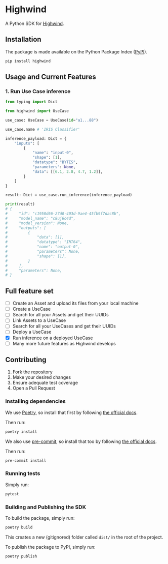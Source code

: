 # Highwind

A Python SDK for [Highwind](https://highwind.ai/).

## Installation

The package is made available on the Python Package Index ([PyPI](https://pypi.org/)).

```sh
pip install highwind
```

## Usage and Current Features

### 1. Run Use Case inference

```py
from typing import Dict

from highwind import UseCase

use_case: UseCase = UseCase(id="a1...88")

use_case.name # 'IRIS Classifier'

inference_payload: Dict = {
    "inputs": [
        {
            "name": "input-0",
            "shape": [1],
            "datatype": "BYTES",
            "parameters": None,
            "data": [[6.1, 2.8, 4.7, 1.2]],
        }
    ]
}

result: Dict = use_case.run_inference(inference_payload)

print(result)
# {
#     "id": "c1958d66-27d0-403d-9ae4-45fb9f7dac8b",
#     "model_name": "c8uj6o4d",
#     "model_version": None,
#     "outputs": [
#         {
#             "data": [1],
#             "datatype": "INT64",
#             "name": "output-0",
#             "parameters": None,
#             "shape": [1],
#         }
#     ],
#     "parameters": None,
# }
```

## Full feature set

- [ ] Create an Asset and upload its files from your local machine
- [ ] Create a UseCase
- [ ] Search for all your Assets and get their UUIDs
- [ ] Link Assets to a UseCase
- [ ] Search for all your UseCases and get their UUIDs
- [ ] Deploy a UseCase
- [x] Run inference on a deployed UseCase
- [ ] Many more future features as Highwind develops

## Contributing

1. Fork the repository
2. Make your desired changes
3. Ensure adequate test coverage
4. Open a Pull Request

### Installing dependencies

We use [Poetry](https://python-poetry.org/), so install that first by following
[the official docs](https://python-poetry.org/docs/#installation).

Then run:

```sh
poetry install
```

We also use [pre-commit](https://pre-commit.com/), so install that too by following
[the official docs](https://pre-commit.com/#installation).

Then run:

```sh
pre-commit install
```

### Running tests

Simply run:

```sh
pytest
```

### Building and Publishing the SDK

To build the package, simply run:

```sh
poetry build
```

This creates a new (gitignored) folder called `dist/` in the root of the project.

To publish the package to PyPI, simply run:

```sh
poetry publish
```
